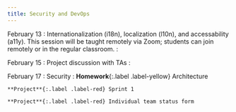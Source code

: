 ```yaml
---
title: Security and DevOps
---
```


February 13
: Internationalization (i18n), localization (l10n), and accessability (a11y). This session will be taught remotely via Zoom; students can join remotely or in the regular classroom.
  : 

February 15
: Project discussion with TAs
  : 

February 17
: Security
  : **Homework**{:.label .label-yellow} Architecture
  
    **Project**{:.label .label-red} Sprint 1
   
    **Project**{:.label .label-red} Individual team status form

